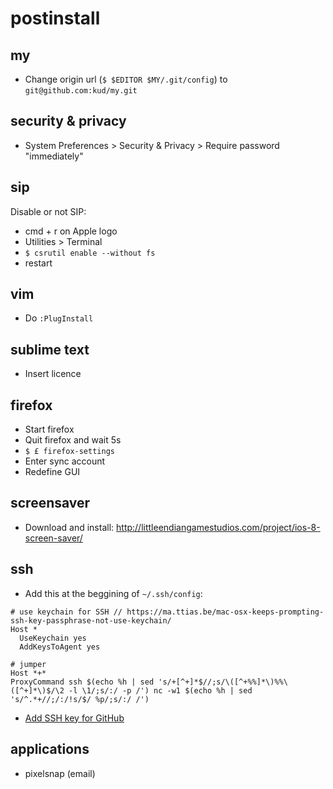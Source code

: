 # postinstall

## my

- Change origin url (`$ $EDITOR $MY/.git/config`) to `git@github.com:kud/my.git`

## security & privacy

- System Preferences > Security & Privacy > Require password "immediately"

## sip

Disable or not SIP:

- cmd + r on Apple logo
- Utilities > Terminal
- `$ csrutil enable --without fs`
- restart

## vim

- Do `:PlugInstall`

## sublime text

- Insert licence

## firefox

- Start firefox
- Quit firefox and wait 5s
- `$ £ firefox-settings`
- Enter sync account
- Redefine GUI

## screensaver

- Download and install: http://littleendiangamestudios.com/project/ios-8-screen-saver/

## ssh

- Add this at the beggining of `~/.ssh/config`:

```
# use keychain for SSH // https://ma.ttias.be/mac-osx-keeps-prompting-ssh-key-passphrase-not-use-keychain/
Host *
  UseKeychain yes
  AddKeysToAgent yes

# jumper
Host *+*
ProxyCommand ssh $(echo %h | sed 's/+[^+]*$//;s/\([^+%%]*\)%%\([^+]*\)$/\2 -l \1/;s/:/ -p /') nc -w1 $(echo %h | sed 's/^.*+//;/:/!s/$/ %p/;s/:/ /')
```

- [Add SSH key for GitHub](https://help.github.com/articles/connecting-to-github-with-ssh/)

## applications

- pixelsnap (email)
